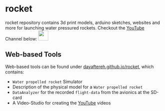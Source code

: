 # rocket

rocket repository contains 3d print models, arduino sketches, websites and more for launching water pressured rockets.
Checkout the [YouTube](https://www.youtube.com/channel/UCh29jQu0kP0h9GDbSB7jyCw) Channel below:
<a href="https://www.youtube.com/channel/UCh29jQu0kP0h9GDbSB7jyCw">
    <img height="32" width="32" src="https://cdn.jsdelivr.net/npm/simple-icons@v6/icons/youtube.svg" />
</a>

## Web-based Tools

Web-based tools can be found under [dayaftereh.github.io/rocket](https://dayaftereh.github.io/rocket), which contains:

 * `Water propelled rocket` Simulator
 * Description of the physical model for a `Water propelled rocket`
 * `DataAnalyzer` for the recorded `flight-data` from the avionics at the SD-card
 * A Video-Studio for creating the [YouTube](https://www.youtube.com/channel/UCh29jQu0kP0h9GDbSB7jyCw) videos
